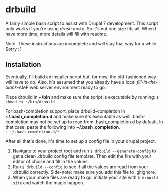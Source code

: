 drbuild
=======

A fairly simple bash script to assist with Drupal 7 development. This script only works if you're using *drush make*. So it's not one size fits all. When I have more time, more details will fill with readme.

Note: These instructions are incomplete and will stay that way for a while. Sorry :(

Installation
------------
Eventually, I'll build an installer script but, for now, the old-fashioned way will have to do. Also, it's assumed that you already have a local *fill-in-the-blank*-AMP web server environment ready to go. 

Place drbuild in **~/bin** and make sure the script is executable by running: 
```$ chmod +x ~/bin/drbuild```

For bash-completion support, place drbuild-completion in **~/.bash_completion.d** and make sure it's executable as well. bash-completion may not be set up to read from .bash_completion.d by default. In that case, paste the following into **~/.bash_completion**.  
```. ~/.bash_completion.d/*```

After all that's done, it's time to set up a config file in your drupal project.

1. Navigate to your project root and run ```$ drbuild --generate-config``` to get a clean .drbuild config file template. Then edit the file with your editor of choise and fill in the values.
2. Run ```$ drbuild --config``` to see if all the values are read from your .drbuild correctly. Side-note: make sure you add this file to .gitignore.
3. When your .make files are ready to go, initiate your site with ```$ drbuild site``` and watch the magic happen.